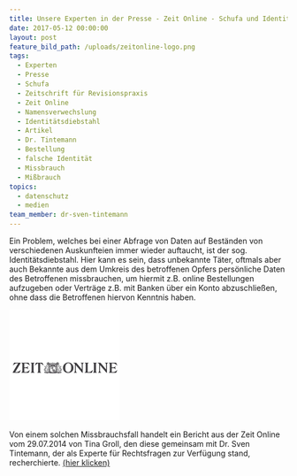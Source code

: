```yaml
---
title: Unsere Experten in der Presse - Zeit Online - Schufa und Identitätsdiebstahl
date: 2017-05-12 00:00:00
layout: post
feature_bild_path: /uploads/zeitonline-logo.png
tags:
  - Experten
  - Presse
  - Schufa
  - Zeitschrift für Revisionspraxis
  - Zeit Online
  - Namensverwechslung
  - Identitätsdiebstahl
  - Artikel
  - Dr. Tintemann
  - Bestellung
  - falsche Identität
  - Missbrauch
  - Mißbrauch
topics:
  - datenschutz
  - medien
team_member: dr-sven-tintemann
---
```



Ein Problem, welches bei einer Abfrage von Daten auf Beständen von verschiedenen Auskunfteien immer wieder auftaucht, ist der sog. Identitätsdiebstahl. Hier kann es sein, dass unbekannte Täter, oftmals aber auch Bekannte aus dem Umkreis des betroffenen Opfers persönliche Daten des Betroffenen missbrauchen, um hiermit z.B. online Bestellungen aufzugeben oder Verträge z.B. mit Banken über ein Konto abzuschließen, ohne dass die Betroffenen hiervon Kenntnis haben.

[![Zeit Online Logo - Fremde Marke](/uploads/versions/zeitonline-logo---x----200-200x---.png)](http://www.zeit.de/digital/datenschutz/2014-07/identitaetsdiebstahl-falsche-schufa-daten)

Von einem solchen Missbrauchsfall handelt ein Bericht aus der Zeit Online vom 29.07.2014 von Tina Groll, den diese gemeinsam mit Dr. Sven Tintemann, der als Experte für Rechtsfragen zur Verfügung stand, recherchierte. [(hier klicken)](http://www.zeit.de/digital/datenschutz/2014-07/identitaetsdiebstahl-falsche-schufa-daten)